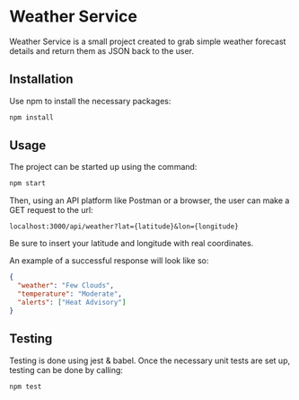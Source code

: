 # Weather Service

Weather Service is a small project created to grab simple weather forecast details and return them as JSON back to the user.

## Installation

Use npm to install the necessary packages:

```bash
npm install
```

## Usage

The project can be started up using the command:

```bash
npm start
```

Then, using an API platform like Postman or a browser, the user can make a GET request to the url:

`localhost:3000/api/weather?lat={latitude}&lon={longitude}`

Be sure to insert your latitude and longitude with real coordinates.

An example of a successful response will look like so:

```json
{
  "weather": "Few Clouds",
  "temperature": "Moderate",
  "alerts": ["Heat Advisory"]
}
```

## Testing

Testing is done using jest & babel. Once the necessary unit tests are set up, testing can be done by calling:

```bash
npm test
```
